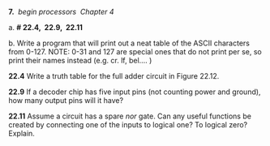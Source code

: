 **7.**  _begin processors  Chapter 4_

a. **# 22.4,  22.9,  22.11**

b. Write a program that will print out a neat table of the ASCII characters from 0-127. NOTE: 0-31 and 127 are special ones that do not print per se, so print their names instead (e.g. cr. lf, bel.… )


**22.4** Write a truth table for the full adder circuit in Figure 22.12.


**22.9** If a decoder chip has five input pins (not counting power and ground), how many output pins will it have?


**22.11** Assume a circuit has a spare _nor_ gate. Can any useful functions be created by connecting one of the inputs to logical one? To logical zero? Explain.